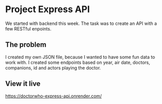 # Project Express API

We started with backend this week. The task was to create an API with a few RESTful enpoints.

## The problem

I created my own JSON file, because I wanted to have some fun data to work with. I created some endpoints based on year, air date, doctors, companions, id and actors playing the doctor.

## View it live

https://doctorwho-express-api.onrender.com/
